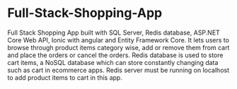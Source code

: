 # Full-Stack-Shopping-App
Full Stack Shopping App built with SQL Server, Redis database, ASP.NET Core Web API, Ionic with angular and Entity Framework Core. It lets users to browse through product items category wise, add or remove them from cart and place the orders or cancel the orders.
 Redis database is used to store cart items, a NoSQL database which can store constantly changing data such as cart in ecommerce apps. Redis server must be running on localhost to add product items to cart in this app.
